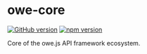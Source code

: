 # owe-core

[![GitHub version](https://badge.fury.io/gh/runnr%2Fowe-core.svg)](http://badge.fury.io/gh/runnr%2Fowe-core) [![npm version](https://badge.fury.io/js/owe-core.svg)](http://badge.fury.io/js/owe-core)

Core of the owe.js API framework ecosystem.
